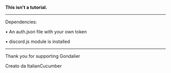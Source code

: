 **This isn't a tutorial.**

** **

Dependencies:

• An auth.json file with your own token

• discord.js module is installed

** **

Thank you for supporting Gondalier

Creato da ItalianCucumber
